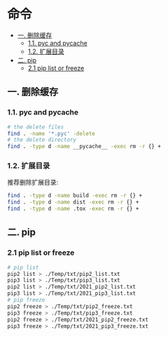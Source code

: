 # 命令

- [一. 删除缓存](#一-删除缓存)
  - [1.1. pyc and pycache](#11-pyc-and-pycache)
  - [1.2. 扩展目录](#12-扩展目录)
- [二. pip](#二-pip)
  - [2.1 pip list or freeze](#21-pip-list-or-freeze)

## 一. 删除缓存

### 1.1. pyc and pycache

```bash
# the delete files
find . -name '*.pyc' -delete
# the delete directory
find . -type d -name __pycache__ -exec rm -r {} +
```

### 1.2. 扩展目录

推荐删除扩展目录:

```bash
find . -type d -name build -exec rm -r {} +
find . -type d -name dist -exec rm -r {} +
find . -type d -name .tox -exec rm -r {} +
```

## 二. pip

### 2.1 pip list or freeze

```bash
# pip list
pip2 list > ./Temp/txt/pip2_list.txt
pip3 list > ./Temp/txt/pip3_list.txt
pip2 list > ./Temp/txt/2021_pip2_list.txt
pip3 list > ./Temp/txt/2021_pip3_list.txt
# pip freeze
pip2 freeze > ./Temp/txt/pip2_freeze.txt
pip3 freeze > ./Temp/txt/pip3_freeze.txt
pip2 freeze > ./Temp/txt/2021_pip2_freeze.txt
pip3 freeze > ./Temp/txt/2021_pip3_freeze.txt
```
